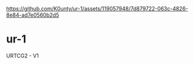 
https://github.com/K0unty/ur-1/assets/119057948/7d879722-063c-4826-8e84-ad7e0560b2d5

# ur-1
URTCG2 - V1




